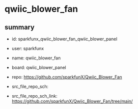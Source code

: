 # qwiic_blower_fan
 
## summary 
* id: sparkfunx_qwiic_blower_fan_qwiic_blower_panel
* user: sparkfunx
* name: qwiic_blower_fan
* board: qwiic_blower_panel
* repo: https://github.com/sparkfunX/Qwiic_Blower_Fan



* src_file_repo_sch: 
* src_file_repo_sch_link: https://github.com/sparkfunX/Qwiic_Blower_Fan/tree/main/






